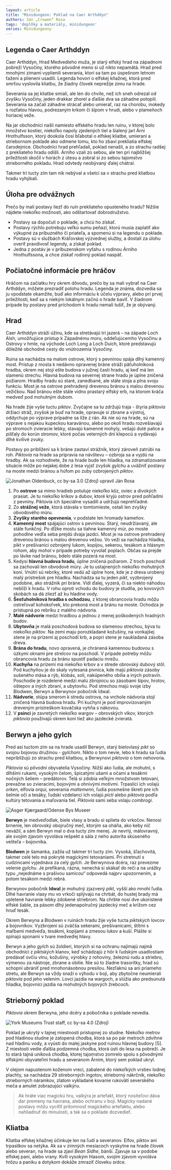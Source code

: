 ```yaml
---
layout: article
title: "Minidungeon: Poklad na Caer Arthddyn"
authors: Ján „Crowen“ Rosa
tags: 'doplňky a materiály, minidungeon'
series: Minidungeony
---
```


## Legenda o Caer Arthddyn

Caer Arthddyn, Hrad Medvedieho muža, je starý elfský hrad na západnom pobreží Vysočiny, ktorého pôvodné meno si už nikto nepamätá. Hrad pred mnohými zimami vyplienili severania, ktorí sa tam po úspešnom letnom ťažení a plienení usadili. Legenda hovorí o elfskej kňažnej, ktorá pred smrťou vyslovila kliatbu, že žiadny človek neprežije zimu na hrade.

Severania sa jej kliatbe smiali, ale len do chvíle, než ich sneh odrezal od zvyšku Vysočiny, jeden drakkar zhorel a ďalšie dva sa záhadne potopili. Severania sa začali záhadne strácať alebo umierať, raz na chorobu, inokedy s rozťatou hlavou, podrezaným krkom či šípom v hrudi, alebo v plameňoch horiacej veže.

Na jar obchodníci našli namiesto elfského hradu len ruinu, v ktorej bolo množstvo kostier, niekoľko napoly zjedených tiel a šialený jarl Árni Hrothulfsson, ktorý dookola čosi bľabotal o elfskej kliatbe, umieraní a striebornom poklade ako odmene tomu, kto ho zbaví prekliatia elfskej čarodejnice. Obchodníci hrad prehľadali, poklad nenašli, a zo strachu radšej z prekliateho hradu odišli. Árniho vzali zo sebou, ale ten pri najbližšej príležitosti skočil v horách z útesu a zobral si zo sebou tajomstvo strieborného pokladu. Hrad odvtedy neobývaný ďalej chátral.

Takmer tri tucty zím tam nik nebýval a všetci sa v strachu pred kliatbou hradu vyhýbali.

## Úloha pre odvážnych

Prečo by mali postavy liezť do ruín prekliateho opusteného hradu? Nižšie nájdete niekoľko možností, ako odštartovať dobrodružstvo.

- Postavy sa dopočuli o poklade, a chcú ho získať.
- Postavy rýchlo potrebuju veľkú sumu peňazí, ktorú musia zaplatiť ako výkupné za príbuzného či priateľa, a spomenú si na legendu o poklade.
- Postavy sú v službách Kráľovskej výzvednej služby, a dostali za úlohu overiť pravdivosť legendy, a získať poklad.
- Jedna z postáv je v príbuzenskom vyťahu s rodinou Árniho Hrothulfssona, a chce získať rodinný poklad naspäť.

## Počiatočné informácie pre hráčov

Hráčom na začiatku hry okrem dôvodu, prečo by sa mali vybrať na Caer Arthddyn, môžete prezradiť polohu hradu. Legenda je známa, dozvedia sa ju vpodstate okamžite, buď ako informáciu k účelu výpravy, alebo pri prvej príležitosti, keď sa s niekým lokálnym začnú o hrade baviť. V žiadnom prípade by postavy pred príchodom k hradu nemali tušiť, že je obývaný.

## Hrad

Caer Arthddyn stráži úžinu, kde sa stretávajú tri jazerá – na západe Loch Alsh, umožňujúce prístup k Západnému moru, oddeľujúcemho Vysočinu a Ostrovy v hmle, na východe Loch Long a Loch Duich, ktoré predstavujú dôležité obchodné cesty do vnútrozemia Vysočiny.

Ruina sa nachádza na malom ostrove, ktorý s pevninou spája dlhý kamenný most. Prístup z mosta k nedávno opravenej bráne stráži päťuholníková hradba, okrem nej stojí ešte budova v južnej časti hradu, aj keď má len slamenú strechu. Hlavná budova na severnej strane hradu je úplne zničená požiarom. Hradby hradu sú staré, zanedbané, ale stále stoja a plna svoju funkciu. Most je na ostrove prehradený drevenou bránou s malou drevenou vežičkou. Nad bránou ešte stále vidno prastarý elfský erb, na ktorom kráča medveď pod mohutným dubom.

Na hrade žije vyše tuctu _piktov_. Zvyčajne sa tu zdržujú traja - štyria _piktovia_ držiaci stráž, zvyšok je buď na hrade, opravuje si zbrane a výstroj, oddychuje po výprave prípadne sa líže z rán. Ak nie sú na hrade, sú na výprave s nejakou kupeckou karavánou, alebo po okolí hradu rozvešiavajú po stromoch zvieracie lebky, stavajú kamenné mohyly, vešajú duté palice a pišťaly do korún stromov, ktoré počas veterných dní klepocú a vydávajú dlhé kvílivé zvuky.

Postavy po priblížení sa k bráne zastaví strážnik, ktorý zároveň zatrúbi na roh. _Piktovia_ na hrade sa pripravia na návštevu – ozbroja sa a vyjdú na hradby. Ak sa rozhodnete, že na hrade bude len hliadka, na zdramatizovanie situácie môže po nejakej dobe z lesa vyjsť zvyšok _gylchu_ a uväžniť postavy na moste medzi bránou a húfom po zuby ozbrojených _piktov_.

![Jonathan Oldenbuck, <a href="http://creativecommons.org/licenses/by-sa/3.0">cc by-sa 3.0</a> (<a href="https://en.wikipedia.org/wiki/Eilean_Donan#/media/File:Eilean_Donan_plan_4.png">Zdroj</a>)             upravil Ján Rosa](crowen-mapa-opt.jpg)

1. Po __ostrove__ sa mimo hradieb potuluje niekoľko kôz, oviec a divokých prasiat. Je tu niekoľko kríkov a dubov, ktoré kryjú ostrov pred pohľadmi z pevniny. Piktovia ich špeciálne vysadili a udržujú neprehľadné.
1. Zo __strážnej veže__, ktorá stávala v tomtomieste, ostali len zvyšky obvodového múru.
1. __Zvyšky starého opevnenia__, v podstate len hromady kameňov.
1. __Kamenný most__ spájajúci ostrov s pevninou. Starý, neudržiavaný, ale stále funkčný. Po dĺžke mostu sa tiahne kamenný múr, po moste pohodlne vedľa seba prejdú dvaja jazdci. Most je na ostrove prehradený drevenou bránou s malou drevenou vežou. Vo veži sa nachádza hliadka, pikt v prešívanici ozbrojený lukom, kopijou, sekerou, tesákom a hlásnym rohom, aby mohol v prípade potreby vyvolať poplach. Občas sa prejde po lávke nad bránou, bdelo stále pozerá na most.
1. Kedysi __hlavná budova hradu__, úplne zničená požiarom. Z troch poschodí sa zachovali len obvodové múry. Je tu ustajnených niekoľko mohutných koní. Vnútri sú rebríky, ktoré vedú až úplne hore, kde je z dreva urobený malý prístrešok pre hliadku. Nachádza sa tu jeden _pikt_, vyzbrojený podobne, ako strážnik pri bráne. Vidí ďalej, vyzerá, či sa niekto náhodou neblíži k hradu. V rohu oproti vchodu do budovy je studňa, po kovových skobách sa dá zliezť až ku hladine vody.
1. __Šesťuholníková hradba s ochodzou__, z ktorej obrancovia hradu môžu ostreľovať kohokoľvek, kto prekoná most a bránu na moste. Ochodza je prístupná po rebríku z malého nádvoria.
1. __Malé nádvorie__ medzi hradbou a jednou z menej poškodených hradných budov.
1. __Ubytovňa__ je malá poschodová budova so slamenou strechou, býva tu niekoľko _piktov_. Na zemi maju porozkladané kožušiny, na vonkajšej stene je na prízemí aj poschodí krb, a popri stene je naukladaná zásoba dreva.
1. __Brána do hradu__, novo opravená, je chránená kamennou budovou s úzkymi oknami pre strelcov na poschodí. V prípade potreby môžu obrancovia hradu za bránu spustiť padaciu mrežu.
1. __Kuchyňa__ na prízemí má niekoľko krbov a v strede obrovský dubový stôl. Pod kuchyňou je do skaly vytesaná pivnica, kde majú _piktovia_ zásoby sušeného mäsa a rýb, klobás, soli, nakúpeného obilia a iných potravín. Poschodie je rozdelené medzi malú zbrojnicu so zásobami šípov, hrotov, oštepov a iných zbraní, a ubytovňu. Pod strechou majú svoje izby Blodwen, Berwyn a Berwynov pobočník Idwal.
1. __Nádvorie__, stúpa smerom k stredu ostrova, na vrchole nádvoria stojí zničená hlavná budova hradu. Pri kuchyni je pod improvizovaným dreveným prístreškom kováčska vyhňa s nákovou.
1. V __psinci__ je zavretých niekoľko wargov – obrovských vlkov, ktorých _piktovia_ používajú okrem koní tiež ako jazdecké zvieratá.

## Berwyn a jeho gylch

Pred asi tuctom zím sa na hrade usadil Berwyn, starý bielovlasý _pikt_ so svojou bojovou družinou - _gylchom_. Nikto o tom nevie, lebo k hradu sa ľudia nepribližujú zo strachu pred kliatbou, a Berwynovi _piktovia_ o tom nehovoria.

_Piktovia_ sú pôvodní obyvatelia Vysočiny. Nižší ako ľudia, ale mohutní, s dlhšími rukami, vysokým čelom, špicatými ušami a očami a tesákmi nočných šeliem – predátorov. Telá si zdobia veľkým množstvom tetovaní, prevažne so zvieracími, bojovými a ohnivými motívmi. Trpaslíci ich volajú _orken_, elfovia _orqui_, severania _maltemenn_, ľudia posmešne škreti pre ich šelmie oči a tesáky, ľudskí vzdelanci ich volajú _picti_ alebo _piktovia_ podľa kultúry tetovania a maľovania tiel. _Piktovia_ sami seba volaju _combrogi_.

![Asger Kjærgaard/Odense Bys Museer](four-views-of-the-valk-opt.jpg)

__Berwyn__ je medveďodlak, biele vlasy a bradu si splieta do vrkočov. Nenosí brnenie, len obrovský obojručný meč, ktorým sa oháňa, ako keby nič nevážil, a sám Berwyn mal o dva tucty zím menej. Je nevrlý, málovravný, ale svojim zjavom vyvoláva rešpekt a sála z neho autorita skúseného veliteľa – bojovníka.

__Blodwen__ je šamanka, zažila už takmer tri tucty zím. Vysoká, šľachovitá, takmer celé telo má pokryté magickými tetovaniami. Pri stretnutí s cudzincami vyjednáva za celý _gylch_. Je Berwynova dcéra, raz prevezme velenie _gylchu_. Je prefíkaná, rázna, nenechá si skákať do reči a na urážky typu „nejednáme s prašivou samicou“ odpovedá najprv upozornením, a potom tesákom medzi rebrá.

Berwynov pobočník __Idwal__ je mohutný zjazvený _pikt_, vyšší ako mnohí ľudia. Dlhé havranie vlasy mu vo vrkoči splývajú na chrbát, do hustej brady má vpletené havranie lebky zdobené striebrom. Na chrbte nosí dve ukoristené elfské šable, za pásom dlhý jedenapolručný jazdecký meč a krížom cez hruď tesák.

Okrem Berwyna a Blodwen v ruinách hradu žije vyše tucta _piktských_ lovcov a bojovníkov. Vyzbrojení sú zväčša sekerami, prešívanicami, štítmi s maľbami medveďa, tesákmi, kopijami a zmesou lukov a kuší. Plášte si spínajú sponami v tvare medveďej hlavy.

Berwyn a jeho _gylch_ sú žoldieri, ktorých si na ochranu najímajú najmä obchodníci z _piktských_ klanov, keď schádzajú z hôr k ľudským usadlostiam predávať ovčiu vlnu, kožušiny, výrobky z rohoviny, železnú rudu a striebro, výmenou za nástroje, zbrane a obilie. Nie sú to žiadne trasorítky, hrad sú schopní ubrániť pred mnohonásobnou presilou. Nezľaknú sa ani priameho stretu, ale Berwyn sa vždy snaží o výhodu v boji, aby zbytočne neumierali _piktovia_ pod jeho velením. Lovci jazdia na wargoch, a slúžia ako predsunutá hliadka, bojovníci jazdia na mohutných bojových žrebcoch.

## Strieborný poklad

_Piktovia_ okrem Berwyna, jeho dcéry a pobočníka o poklade nevedia.

![York Museums Trust staff, <a href="http://creativecommons.org/licenses/by-sa/4.0">cc by-sa 4.0</a> (<a href="https://en.wikipedia.org/wiki/Bedale_Hoard#/media/File:Bedale_Hoard_Group_YORYM_2014_149.jpg">Zdroj</a>)](bedale-hoard-group-yor-opt.jpg)

Poklad je ukrytý v tajnej miestnosti prístupnej zo studne. Niekoľko metrov pod hladinou studne je zatopená chodba, ktorá sa po pár metroch zdvihne nad hladinu vody, a vyústi do malej jaskyne pod ruinou hlavnej budovy [5]. Z miestosti vedie ďalšia podzemná chodba, ktorá ústi do lesa na pobreží. Je to stará tajná uniková chodba, ktorej tajomstvo zomrelo spolu s pôvodnými elfskými obyvateľmi hradu a severanom Árnim, ktorý sem poklad ukryl.

V olejom napustenom koženom vreci, zabalené do niekoľkých vrstiev lodnej plachty, sa nachádza 29 stireborných ingotov, strieborný nákrčník, niekoľko strieborných náramkov, zlatom vykladané kovanie rukoväti severského meča a amulet zobrazujúci valkýru.

> Ak hráte viac magickú hru, valkýra je artefakt, ktorý nositeľovi dáva dar premeny na havrana, alebo ochranu v boji. Magicky nadané postavy môžu vycíťiť prítomnosť magického artefaktu, alebo nahliadnuť do minulosti, a tak sa o poklade dozvedieť.

## Kliatba

Kliatba elfskej kňažnej účinkuje len na ľudí a severanov. Elfov, piktov ani trpaslíkov sa netýka. Ak sa v zimných mesiacoch vyskytne na hrade človek alebo severan, na hrade sa zjaví _Bean Sídhe_, bánší. Zjavuje sa v podobe elfskej pani, alebo vrany. Kvíli vysokým hlasom, svojím zjavom vyvoláva hrôzu a paniku a dotykom dokáže zmraziť človeku srdce.

